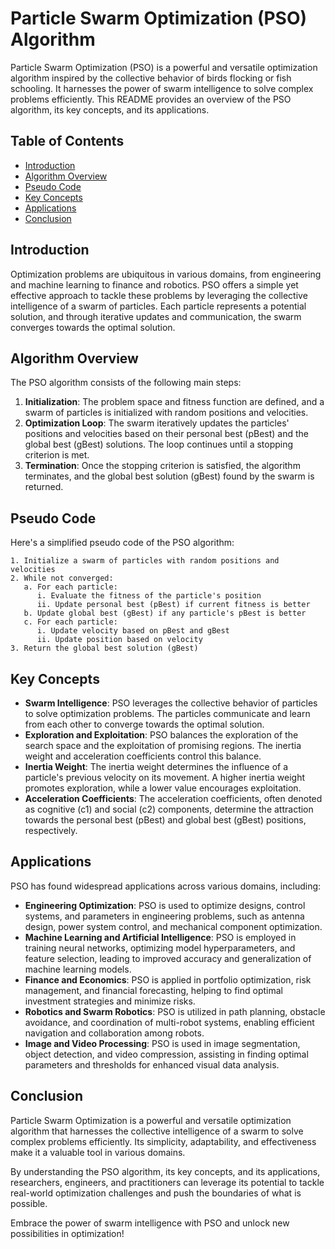 # Particle Swarm Optimization (PSO) Algorithm

Particle Swarm Optimization (PSO) is a powerful and versatile optimization algorithm inspired by the collective behavior of birds flocking or fish schooling. It harnesses the power of swarm intelligence to solve complex problems efficiently. This README provides an overview of the PSO algorithm, its key concepts, and its applications.

## Table of Contents
- [Introduction](#introduction)
- [Algorithm Overview](#algorithm-overview)
- [Pseudo Code](#pseudo-code)
- [Key Concepts](#key-concepts)
- [Applications](#applications)
- [Conclusion](#conclusion)

## Introduction

Optimization problems are ubiquitous in various domains, from engineering and machine learning to finance and robotics. PSO offers a simple yet effective approach to tackle these problems by leveraging the collective intelligence of a swarm of particles. Each particle represents a potential solution, and through iterative updates and communication, the swarm converges towards the optimal solution.

## Algorithm Overview

The PSO algorithm consists of the following main steps:

1. **Initialization**: The problem space and fitness function are defined, and a swarm of particles is initialized with random positions and velocities.
2. **Optimization Loop**: The swarm iteratively updates the particles' positions and velocities based on their personal best (pBest) and the global best (gBest) solutions. The loop continues until a stopping criterion is met.
3. **Termination**: Once the stopping criterion is satisfied, the algorithm terminates, and the global best solution (gBest) found by the swarm is returned.

## Pseudo Code

Here's a simplified pseudo code of the PSO algorithm:

```plaintext
1. Initialize a swarm of particles with random positions and velocities
2. While not converged:
   a. For each particle:
      i. Evaluate the fitness of the particle's position
      ii. Update personal best (pBest) if current fitness is better
   b. Update global best (gBest) if any particle's pBest is better
   c. For each particle:
      i. Update velocity based on pBest and gBest
      ii. Update position based on velocity
3. Return the global best solution (gBest)
```

## Key Concepts

- **Swarm Intelligence**: PSO leverages the collective behavior of particles to solve optimization problems. The particles communicate and learn from each other to converge towards the optimal solution.
- **Exploration and Exploitation**: PSO balances the exploration of the search space and the exploitation of promising regions. The inertia weight and acceleration coefficients control this balance.
- **Inertia Weight**: The inertia weight determines the influence of a particle's previous velocity on its movement. A higher inertia weight promotes exploration, while a lower value encourages exploitation.
- **Acceleration Coefficients**: The acceleration coefficients, often denoted as cognitive (c1) and social (c2) components, determine the attraction towards the personal best (pBest) and global best (gBest) positions, respectively.

## Applications

PSO has found widespread applications across various domains, including:

- **Engineering Optimization**: PSO is used to optimize designs, control systems, and parameters in engineering problems, such as antenna design, power system control, and mechanical component optimization.
- **Machine Learning and Artificial Intelligence**: PSO is employed in training neural networks, optimizing model hyperparameters, and feature selection, leading to improved accuracy and generalization of machine learning models.
- **Finance and Economics**: PSO is applied in portfolio optimization, risk management, and financial forecasting, helping to find optimal investment strategies and minimize risks.
- **Robotics and Swarm Robotics**: PSO is utilized in path planning, obstacle avoidance, and coordination of multi-robot systems, enabling efficient navigation and collaboration among robots.
- **Image and Video Processing**: PSO is used in image segmentation, object detection, and video compression, assisting in finding optimal parameters and thresholds for enhanced visual data analysis.

## Conclusion

Particle Swarm Optimization is a powerful and versatile optimization algorithm that harnesses the collective intelligence of a swarm to solve complex problems efficiently. Its simplicity, adaptability, and effectiveness make it a valuable tool in various domains.

By understanding the PSO algorithm, its key concepts, and its applications, researchers, engineers, and practitioners can leverage its potential to tackle real-world optimization challenges and push the boundaries of what is possible.

Embrace the power of swarm intelligence with PSO and unlock new possibilities in optimization!